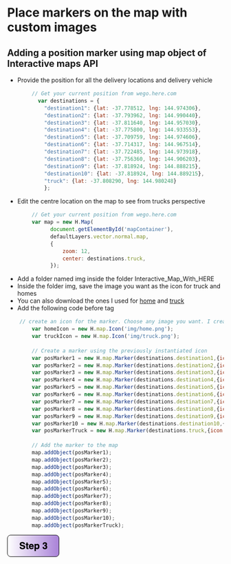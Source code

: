 # Place markers on the map with custom images


## Adding a position marker using map object of Interactive maps API
- Provide the position for all the delivery locations and delivery vehicle

```javascript
        // Get your current position from wego.here.com
          var destinations = { 
            "destination1": {lat: -37.778512, lng: 144.974306}, 
            "destination2": {lat: -37.793962, lng: 144.990440}, 
            "destination3": {lat: -37.811640, lng: 144.957030}, 
            "destination4": {lat: -37.775800, lng: 144.933553},
            "destination5": {lat: -37.709759, lng: 144.974606}, 
            "destination6": {lat: -37.714317, lng: 144.967514},
            "destination7": {lat: -37.722485, lng: 144.973918}, 
            "destination8": {lat: -37.756360, lng: 144.906203}, 
            "destination9": {lat: -37.818924, lng: 144.888215},
            "destination10": {lat: -37.818924, lng: 144.889215},  
            "truck": {lat: -37.808290, lng: 144.980248}
            }; 
```

- Edit the centre location on the map to see from trucks perspective

```javascript
        // Get your current position from wego.here.com
        var map = new H.Map(
              document.getElementById('mapContainer'),
              defaultLayers.vector.normal.map,
              {
                  zoom: 12,
                  center: destinations.truck,
              });
```

- Add a folder named img inside the folder Interactive_Map_With_HERE
- Inside the folder img, save the image you want as the icon for truck and homes
- You can also download the ones I used for [home](img/home.png) and [truck](img/truck.png)
- Add the following code before </script> tag

```javascript
    // create an icon for the marker. Choose any image you want. I created mine using draw.io     
        var homeIcon = new H.map.Icon('img/home.png'); 
        var truckIcon = new H.map.Icon('img/truck.png'); 
                  
        // Create a marker using the previously instantiated icon
        var posMarker1 = new H.map.Marker(destinations.destination1,{icon:homeIcon});
        var posMarker2 = new H.map.Marker(destinations.destination2,{icon:homeIcon});
        var posMarker3 = new H.map.Marker(destinations.destination3,{icon:homeIcon});
        var posMarker4 = new H.map.Marker(destinations.destination4,{icon:homeIcon});
        var posMarker5 = new H.map.Marker(destinations.destination5,{icon:homeIcon});
        var posMarker6 = new H.map.Marker(destinations.destination6,{icon:homeIcon});
        var posMarker7 = new H.map.Marker(destinations.destination7,{icon:homeIcon});
        var posMarker8 = new H.map.Marker(destinations.destination8,{icon:homeIcon});
        var posMarker9 = new H.map.Marker(destinations.destination9,{icon:homeIcon});
        var posMarker10 = new H.map.Marker(destinations.destination10,{icon:homeIcon});
        var posMarkerTruck = new H.map.Marker(destinations.truck,{icon:truckIcon});

        // Add the marker to the map 
        map.addObject(posMarker1);
        map.addObject(posMarker2);
        map.addObject(posMarker3);
        map.addObject(posMarker4);
        map.addObject(posMarker5);
        map.addObject(posMarker6);
        map.addObject(posMarker7);
        map.addObject(posMarker8);
        map.addObject(posMarker9);
        map.addObject(posMarker10);
        map.addObject(posMarkerTruck);
```

[![Foo](/img/s3.png)](/Step3.md) 

